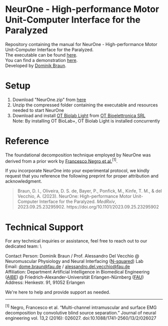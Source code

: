 # NeurOne - High-performance Motor Unit-Computer Interface for the Paralyzed
Repository containing the manual for NeurOne - High-performance Motor Unit-Computer Interface for the Paralyzed. \
The executable can be found [here](https://drive.google.com/file/d/175JMZU_GW34g8HVj5uf6TwdNbxydxHVN/view?usp=sharing). \
You can find a demonstration [here](https://youtu.be/tsaQV0LmQqU?si=DrHBfsRSjfRGabe2). \
Developed by [Dominik Braun](https://www.nsquared.tf.fau.de/person/dominik-braun/).

# Setup
1) Download "NeurOne.zip" from [here](https://drive.google.com/file/d/175JMZU_GW34g8HVj5uf6TwdNbxydxHVN/view?usp=sharing)
2) Unzip the compressed folder containing the executable and resources needed to start NeurOne
3) Download and install [OT Biolab Light](https://www.otbioelettronica.it/files/47/Software/148/OTBioLab-v1592.exe) from [OT Bioelettronica SRL](https://www.otbioelettronica.it/) \
   Note: By installing OT BioLab+, OT Biolab Light is installed concurrently

# Reference
The foundational decomposition technique employed by NeurOne was derived from a prior work by [Francesco Negro et al.](10.1088/1741-2560/13/2/026027)<sup>[1]</sup>.

If you incorporate NeurOne into your experimental protocol, we kindly request that you reference the following preprint for proper attribution and acknowledgment.
> <div class="csl-entry">Braun, D. I., Oliveira, D. S. de, Bayer, P., Ponfick, M., Kinfe, T. M., &#38; del Vecchio, A. (2023). NeurOne: High-performance Motor Unit-Computer Interface for the Paralyzed. <i>MedRxiv</i>, 2023.09.25.23295902. https://doi.org/10.1101/2023.09.25.23295902</div>



# Technical Support
For any technical inquiries or assistance, feel free to reach out to our dedicated team: \

Contact Person: Dominik Braun / Prof. Alessandro Del Vecchio @ Neuromuscular Physiology and Neural Interfacing ([N-squared](https://www.nsquared.tf.fau.de/)) Lab \
Email: dome.braun@fau.de / alessandro.del.vecchio@fau.de \
Affiliation: Department Artificial Intelligence in Biomedical Engineering ([AIBE](https://www.aibe.tf.fau.de/)) @ Friedrich-Alexander-Universität Erlangen-Nürnberg ([FAU](https://www.fau.de/)) \
Address: Henkestr. 91, 91052 Erlangen


We're here to help and provide support as needed.

---
<sup>[1]</sup> Negro, Francesco et al. “Multi-channel intramuscular and surface EMG decomposition by convolutive blind source separation.” Journal of neural engineering vol. 13,2 (2016): 026027. doi:10.1088/1741-2560/13/2/026027
